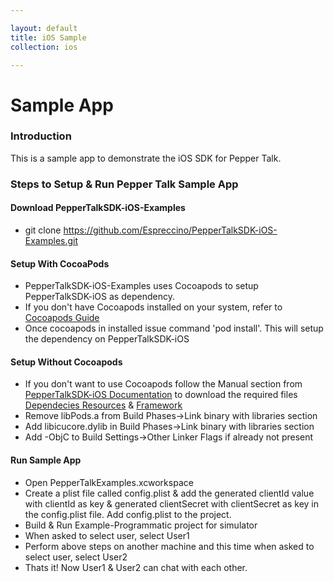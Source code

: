 ```yaml
---

layout: default
title: iOS Sample
collection: ios

---
```


# Sample App

### Introduction
This is a sample app to demonstrate the iOS SDK for Pepper Talk.

### Steps to Setup & Run Pepper Talk Sample App
#### Download PepperTalkSDK-iOS-Examples
* git clone https://github.com/Espreccino/PepperTalkSDK-iOS-Examples.git

#### Setup With CocoaPods
* PepperTalkSDK-iOS-Examples uses Cocoapods to setup PepperTalkSDK-iOS as dependency.
* If you don't have Cocoapods installed on your system, refer to [Cocoapods Guide](http://guides.cocoapods.org/using/getting-started.html#installation)
* Once cocoapods in installed issue command 'pod install'. This will setup the dependency on PepperTalkSDK-iOS

#### Setup Without Cocoapods
* If you don't want to use Cocoapods follow the Manual section from [PepperTalkSDK-iOS Documentation](https://github.com/Espreccino/PepperTalkSDK-iOS#download-sdk) to download the required files [Dependecies Resources](https://github.com/Espreccino/PepperTalkSDK-iOS/tree/master/Dependencies%20Resources) & [Framework](https://github.com/Espreccino/PepperTalkSDK-iOS/tree/master/PepperTalk.embeddedframework)
* Remove libPods.a from Build Phases->Link binary with libraries section
* Add libicucore.dylib in Build Phases->Link binary with libraries section
* Add -ObjC to Build Settings->Other Linker Flags if already not present

#### Run Sample App
* Open PepperTalkExamples.xcworkspace
* Create a plist file called config.plist & add the generated clientId value with clientId as key & generated clientSecret with clientSecret as key in the config.plist file. Add config.plist to the project.
* Build & Run Example-Programmatic project for simulator
* When asked to select user, select User1
* Perform above steps on another machine and this time when asked to select user, select User2
* Thats it! Now User1 & User2 can chat with each other.